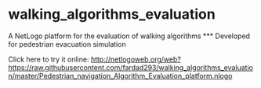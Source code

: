 # walking_algorithms_evaluation
A NetLogo platform for the evaluation of walking algorithms
*** Developed for pedestrian evacuation simulation

Click here to try it online: http://netlogoweb.org/web?https://raw.githubusercontent.com/fardad293/walking_algorithms_evaluation/master/Pedestrian_navigation_Algorithm_Evaluation_platform.nlogo
